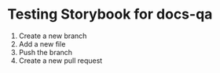 # Testing Storybook for docs-qa
1. Create a new branch
2. Add a new file
3. Push the branch
4. Create a new pull request